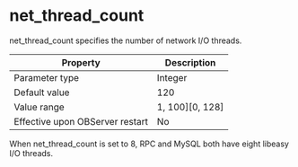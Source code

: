 net_thread_count 
=====================================

net_thread_count specifies the number of network I/O threads. 


|          **Property**           |  **Description**   |
|---------------------------------|--------------------|
| Parameter type                  | Integer            |
| Default value                   | 120                |
| Value range                     | 1, 100\]\[0, 128\] |
| Effective upon OBServer restart | No                 |



When net_thread_count is set to 8, RPC and MySQL both have eight libeasy I/O threads.
